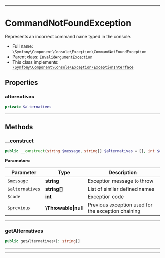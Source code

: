 ***

# CommandNotFoundException

Represents an incorrect command name typed in the console.

* Full name: `\Symfony\Component\Console\Exception\CommandNotFoundException`
* Parent class: [`InvalidArgumentException`](../../../../InvalidArgumentException.md)
* This class implements:
  [`\Symfony\Component\Console\Exception\ExceptionInterface`](./ExceptionInterface.md)

## Properties

### alternatives

```php
private $alternatives
```

***

## Methods

### __construct

```php
public __construct(string $message, string[] $alternatives = [], int $code, \Throwable|null $previous = null): mixed
```

**Parameters:**

| Parameter | Type | Description |
|-----------|------|-------------|
| `$message` | **string** | Exception message to throw |
| `$alternatives` | **string[]** | List of similar defined names |
| `$code` | **int** | Exception code |
| `$previous` | **\Throwable&#124;null** | Previous exception used for the exception chaining |

***

### getAlternatives

```php
public getAlternatives(): string[]
```

***


***


